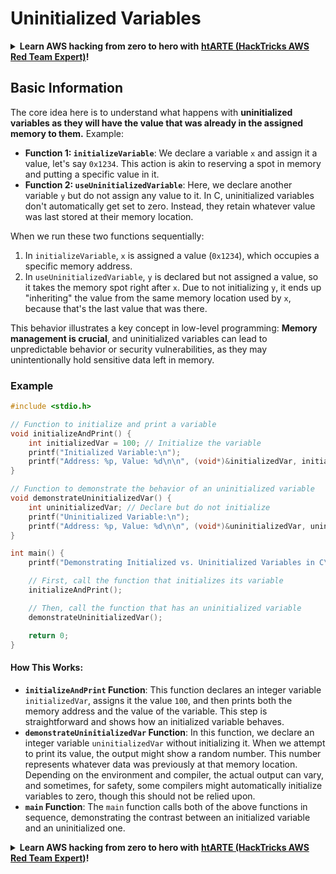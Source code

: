 # Uninitialized Variables

<details>

<summary><strong>Learn AWS hacking from zero to hero with</strong> <a href="https://training.hacktricks.xyz/courses/arte"><strong>htARTE (HackTricks AWS Red Team Expert)</strong></a><strong>!</strong></summary>

Other ways to support HackTricks:

* If you want to see your **company advertised in HackTricks** or **download HackTricks in PDF** Check the [**SUBSCRIPTION PLANS**](https://github.com/sponsors/carlospolop)!
* Get the [**official PEASS & HackTricks swag**](https://peass.creator-spring.com)
* Discover [**The PEASS Family**](https://opensea.io/collection/the-peass-family), our collection of exclusive [**NFTs**](https://opensea.io/collection/the-peass-family)
* **Join the** 💬 [**Discord group**](https://discord.gg/hRep4RUj7f) or the [**telegram group**](https://t.me/peass) or **follow** us on **Twitter** 🐦 [**@hacktricks\_live**](https://twitter.com/hacktricks\_live)**.**
* **Share your hacking tricks by submitting PRs to the** [**HackTricks**](https://github.com/carlospolop/hacktricks) and [**HackTricks Cloud**](https://github.com/carlospolop/hacktricks-cloud) github repos.

</details>

## Basic Information

The core idea here is to understand what happens with **uninitialized variables as they will have the value that was already in the assigned memory to them.** Example:

* **Function 1: `initializeVariable`**: We declare a variable `x` and assign it a value, let's say `0x1234`. This action is akin to reserving a spot in memory and putting a specific value in it.
* **Function 2: `useUninitializedVariable`**: Here, we declare another variable `y` but do not assign any value to it. In C, uninitialized variables don't automatically get set to zero. Instead, they retain whatever value was last stored at their memory location.

When we run these two functions sequentially:

1. In `initializeVariable`, `x` is assigned a value (`0x1234`), which occupies a specific memory address.
2. In `useUninitializedVariable`, `y` is declared but not assigned a value, so it takes the memory spot right after `x`. Due to not initializing `y`, it ends up "inheriting" the value from the same memory location used by `x`, because that's the last value that was there.

This behavior illustrates a key concept in low-level programming: **Memory management is crucial**, and uninitialized variables can lead to unpredictable behavior or security vulnerabilities, as they may unintentionally hold sensitive data left in memory.

### Example

```c
#include <stdio.h>

// Function to initialize and print a variable
void initializeAndPrint() {
    int initializedVar = 100; // Initialize the variable
    printf("Initialized Variable:\n");
    printf("Address: %p, Value: %d\n\n", (void*)&initializedVar, initializedVar);
}

// Function to demonstrate the behavior of an uninitialized variable
void demonstrateUninitializedVar() {
    int uninitializedVar; // Declare but do not initialize
    printf("Uninitialized Variable:\n");
    printf("Address: %p, Value: %d\n\n", (void*)&uninitializedVar, uninitializedVar);
}

int main() {
    printf("Demonstrating Initialized vs. Uninitialized Variables in C\n\n");

    // First, call the function that initializes its variable
    initializeAndPrint();

    // Then, call the function that has an uninitialized variable
    demonstrateUninitializedVar();

    return 0;
}
```

#### How This Works:

* **`initializeAndPrint` Function**: This function declares an integer variable `initializedVar`, assigns it the value `100`, and then prints both the memory address and the value of the variable. This step is straightforward and shows how an initialized variable behaves.
* **`demonstrateUninitializedVar` Function**: In this function, we declare an integer variable `uninitializedVar` without initializing it. When we attempt to print its value, the output might show a random number. This number represents whatever data was previously at that memory location. Depending on the environment and compiler, the actual output can vary, and sometimes, for safety, some compilers might automatically initialize variables to zero, though this should not be relied upon.
* **`main` Function**: The `main` function calls both of the above functions in sequence, demonstrating the contrast between an initialized variable and an uninitialized one.

<details>

<summary><strong>Learn AWS hacking from zero to hero with</strong> <a href="https://training.hacktricks.xyz/courses/arte"><strong>htARTE (HackTricks AWS Red Team Expert)</strong></a><strong>!</strong></summary>

Other ways to support HackTricks:

* If you want to see your **company advertised in HackTricks** or **download HackTricks in PDF** Check the [**SUBSCRIPTION PLANS**](https://github.com/sponsors/carlospolop)!
* Get the [**official PEASS & HackTricks swag**](https://peass.creator-spring.com)
* Discover [**The PEASS Family**](https://opensea.io/collection/the-peass-family), our collection of exclusive [**NFTs**](https://opensea.io/collection/the-peass-family)
* **Join the** 💬 [**Discord group**](https://discord.gg/hRep4RUj7f) or the [**telegram group**](https://t.me/peass) or **follow** us on **Twitter** 🐦 [**@hacktricks\_live**](https://twitter.com/hacktricks\_live)**.**
* **Share your hacking tricks by submitting PRs to the** [**HackTricks**](https://github.com/carlospolop/hacktricks) and [**HackTricks Cloud**](https://github.com/carlospolop/hacktricks-cloud) github repos.

</details>
